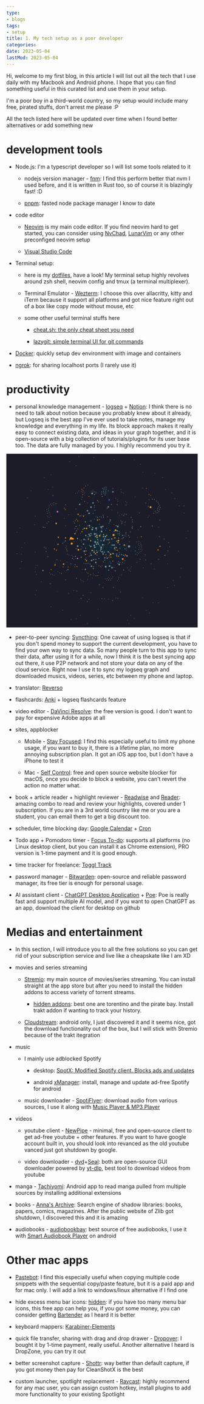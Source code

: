 ```yaml
---
type:
- blogs
tags:
- setup
title: 1. My tech setup as a poor developer
categories:
date: 2023-05-04
lastMod: 2023-05-04
---
```

Hi, welcome to my first blog, in this article I will list out all the tech that I use daily with my Macbook and Android phone. I hope that you can find something useful in this curated list and use them in your setup.

I'm a poor boy in a third-world country, so my setup would include many free, pirated stuffs, don't arrest me please :P

All the tech listed here will be updated over time when I found better alternatives or add something new

# development tools

  + Node.js: I'm a typescript developer so I will list some tools related to it

    + nodejs version manager - [fnm](https://github.com/Schniz/fnm): I find this perform better that nvm I used before, and it is written in Rust too, so of course it is blazingly fast! :D

    + [pnpm](https://pnpm.io/installation): fasted node package manager I know to date

  + code editor

    + [Neovim](https://github.com/neovim/neovim) is my main code editor. If you find neovim hard to get started, you can consider using [NvChad](https://nvchad.com/), [LunarVim](https://github.com/lunarvim/lunarvim) or any other preconfiged neovim setup

    + [Visual Studio Code](https://code.visualstudio.com/)

  + Terminal setup:

    + here is my [dotfiles](https://github.com/howarddo2208/dotfiles), have a look! My terminal setup highly revolves around zsh shell, neovim config and tmux (a terminal multiplexer).

    + Terminal Emulator - [Wezterm](https://github.com/wez/wezterm): I choose this over allacritty, kitty and iTerm because it support all platforms and got nice feature right out of a box like copy mode without mouse, etc

    + some other useful terminal stuffs here

      + [cheat.sh: the only cheat sheet you need](https://github.com/chubin/cheat.sh)

      + [lazygit: simple terminal UI for git commands](https://github.com/jesseduffield/lazygit)

  + [Docker](https://www.docker.com/): quickly setup dev environment with image and containers

  + [ngrok](https://ngrok.com/): for sharing localhost ports (I rarely use it)

# productivity

  + personal knowledge management - [logseq](https://github.com/logseq/logseq) + [Notion](https://www.notion.so/): I think there is no need to talk about notion because you probably knew about it already, but Logseq is the best app I've ever used to take notes, manage my knowledge and everything in my life. Its block approach makes it really easy to connect existing data, and ideas in your graph together, and it is open-source with a big collection of tutorials/plugins for its user base too. The data are fully managed by you. I highly recommend you try it.

![my logseq graph](/assets/image_1683208325478_0.png)

  + peer-to-peer syncing: [Syncthing](https://syncthing.net/): One caveat of using logseq is that if you don't spend money to support the current development, you have to find your own way to sync data. So many people turn to this app to sync their data, after using it for a while, now I think it is the best syncing app out there, it use P2P network and not store your data on any of the cloud service. Right now I use it to sync my logseq graph and downloaded musics, videos, series, etc between my phone and laptop.

  + translator: [Reverso]( https://www.reverso.net/)

  + flashcards: [Anki](https://apps.ankiweb.net/) + logseq flashcards feature

  + video editor - [DaVinci Resolve](https://www.blackmagicdesign.com/products/davinciresolve/): the free version is good. I don't want to pay for expensive Adobe apps at all

  + sites, appblocker

    + Mobile - [Stay Focused](https://play.google.com/store/apps/details?id=com.stayfocused&gl=US): I find this especially useful to limit my phone usage, if you want to buy it, there is a lifetime plan, no more annoying subscription plan. It got an iOS app too, but I don't have a iPhone to test it

    + Mac - [Self Control](https://github.com/SelfControlApp/selfcontrol/): free and open source website blocker for macOS, once you decide to block a website, you can't revert the action no matter what.

  + book + article reader + highlight reviewer - [Readwise](https://readwise.io/) and [Reader](https://read.readwise.io/): amazing combo to read and review your highlights, covered under 1 subscription. If you are in a 3rd world country like me or you are a student, you can email them to get a big discount too.

  + scheduler, time blocking day: [Google Calendar](https://calendar.google.com/) +  [Cron](https://calendar.cron.com/)

  + Todo app + Pomodoro timer - [Focus To-do](https://www.focustodo.cn/): supports all platforms (no Linux desktop client, but you can install it as Chrome extension), PRO version is 1-time payment and it is good enough.

  + time tracker for freelance: [Toggl Track](https://toggl.com/track/)

  + password manager - [Bitwarden](https://bitwarden.com/): open-source and reliable password manager, its free tier is enough for personal usage.

  + AI assistant client - [ChatGPT Desktop Application](https://github.com/lencx/ChatGPT) + [Poe](https://poe.com/): Poe is really fast and support multiple AI model, and if you want to open ChatGPT as an app, download the client for desktop on github

# Medias and entertainment

  + In this section, I will introduce you to all the free solutions so you can get rid of your subscription service and live like a cheapskate like I am XD

  + movies and series streaming

    + [Stremio](https://www.stremio.com): my main source of movies/series streaming. You can install straight at the app store but after you need to install the hidden addons to access variety of torrent streams.

      + [hidden addons](https://danamag.github.io/stremio-addons-list/): best one are torentino and the pirate bay. Install trakt addon if wanting to track your history.

    + [Cloudstream](https://github.com/recloudstream/cloudstream): android only, I just discovered it and it seems nice, got the download functionality out of the box, but I will stick with Stremio because of the trakt itegration

  + music

    + I mainly use adblocked Spotify

      + desktop: [SpotX: Modified Spotify client. Blocks ads and updates](https://github.com/amd64fox/SpotX)

      + android [xManager](https://github.com/xManager-App/xManager): install, manage and update ad-free Spotify for android

    + music downloader - [SpotiFlyer](https://github.com/Shabinder/SpotiFlyer): download audio from various sources, I use it along with [Music Player & MP3 Player](https://play.google.com/store/apps/details?id=musicplayer.musicapps.music.mp3player)

  + videos

    + youtube client - [NewPipe](https://newpipe.net/) - minimal, free and open-source client to get ad-free youtube + other features. If you want to have google account built in, you should look into revanced as the old youtube vanced just got shutdown by google.

    + video downloader - [dvd](https://github.com/yausername/dvd)+[Seal](https://github.com/JunkFood02/Seal): both are open-source GUI downloader powered by [yt-dlp](https://github.com/yt-dlp/yt-dlp), best tool to download videos from youtube

  + manga - [Tachiyomi](https://tachiyomi.org/): Android app to read manga pulled from multiple sources by installing additional extensions

  + books - [Anna\'s Archive](https://annas-archive.org/): Search engine of shadow libraries: books, papers, comics, magazines. After the public website of Zlib got shutdown, I discovered this and it is amazing

  + audiobooks - [audiobookbay](https://audiobookbay.is/): best source of free audiobooks, I use it with [Smart Audiobook Player](https://play.google.com/store/apps/details?id=ak.alizandro.smartaudiobookplayer) on android

# Other mac apps

  + [Pastebot](https://tapbots.com/pastebot/): I find this especially useful when copying multiple code snippets with the sequential copy/paste feature, but it is a paid app and for mac only. I will add a link to windows/linux alternative if I find one

  + hide excess menu bar icons: [hidden](https://github.com/dwarvesf/hidden): if you have too many menu bar icons, this free app can help you, if you got some money, you can consider getting [Bartender](https://www.macbartender.com/) as I heard it is better

  + keyboard mappers: [Karabiner-Elements](https://karabiner-elements.pqrs.org/)

  + quick file transfer, sharing with drag and drop drawer - [Dropover](https://dropoverapp.com/): I bought it by 1-time payment, really useful. Another alternative I heard is DropZone, you can try it out

  + better screenshot capture - [Shottr](https://shottr.cc/): way better than default capture, if you got money then pay for CleanShotX is the best

  + custom launcher, spotlight replacement - [Raycast](https://www.raycast.com/): highly recommend for any mac user, you can assign custom hotkey, install plugins to add more functionality to your existing Spotlight
